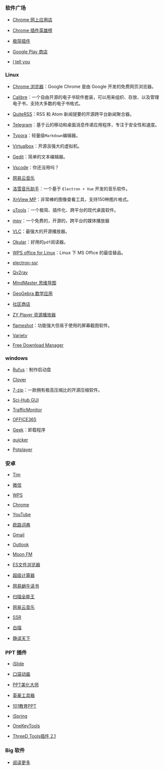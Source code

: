 ### 软件广场

- [Chrome 网上应用店](https://chrome.google.com/webstore/category/extensions?utm_source=chrome-ntp-icon)

- [Chrome 插件英雄榜](https://github.com/zhaoolee/ChromeAppHeroes)

- [极简插件](https://chrome.zzzmh.cn/)

- [Google Play 商店](https://play.google.com/store)

- [I tell you](https://msdn.itellyou.cn/)

### Linux

- [Chrome 浏览器](https://www.google.com/intl/zh-CN/chrome/)：Google Chrome 是由 Google 开发的免费网页浏览器。

- [Calibre](https://calibre-ebook.com/)：一个自由开源的电子书软件套装，可以用来组织、存放、以及管理电子书，支持大多数的电子书格式。

- [QuiteRSS](https://quiterss.org/)：RSS 和 Atom 新闻提要的开源跨平台新闻聚合器。

- [Telegram](https://telegram.org/)：基于云的移动和桌面消息传递应用程序，专注于安全性和速度。

- [Typora](https://typora.io/)：轻量级`Markdown`编辑器。

- [Virtualbox](https://www.virtualbox.org/)：开源且强大的虚拟机。

- [Gedit](https://wiki.gnome.org/Apps/Gedit)：简单的文本编辑器。

- [Vscode](https://code.visualstudio.com/)：你还没用吗？

- [网易云音乐](https://music.163.com/#/download)

- [洛雪音乐助手](https://github.com/lyswhut/lx-music-desktop)：一个基于 `Electron + Vue` 开发的音乐软件。

- [XnView MP](http://www.xnview.com/)：非常棒的图像查看工具，支持150种图片格式。

- [uTools](https://u.tools/)：一个极简、插件化、跨平台的现代桌面软件。

- [mpv](https://mpv.io/)：一个免费的，开源的，跨平台的媒体播放器

- [VLC](https://www.videolan.org/vlc/index.zh.html)：最强大的开源播放器。

- [Okular](https://okular.kde.org/)：好用的`pdf`阅读器。

- [WPS office for Linux](https://www.wps.cn/product/wpslinux)：Linux 下 MS Office 的最佳替品。

- [electron-ssr](https://github.com/qingshuisiyuan/electron-ssr-backup/releases)

- [Qv2ray](https://github.com/Qv2ray/Qv2ray/)

- [MindMaster 思维导图](edrawsoft.cn/download/mindmaster/)

- [GeoGebra 数学应用](http://ggb123.cn/)

- [社区商店](https://gitee.com/deepin-community-store/spark-store)

- [ZY Player 资源播放器](https://github.com/Hunlongyu/ZY-Player)

- [flameshot](https://github.com/flameshot-org/flameshot/)：功能强大但易于使用的屏幕截图软件。

- [Variety](https://launchpad.net/variety)

- [Free Download Manager](https://www.freedownloadmanager.org/zh/)

### windows

- [Rufus](https://rufus.ie/)：制作启动盘

- [Clover](http://cn.ejie.me/)

- [7-zip](https://www.7-zip.org/)：一款拥有极高压缩比的开源压缩软件。

- [Sci-Hub GUI](https://github.com/leovan/SciHubEVA)

- [TrafficMonitor](https://github.com/zhongyang219/TrafficMonitor)

- [OFFICE365](https://blog.simmoc.cn/shop/3414.html)

- [Geek](https://geekuninstaller.com/)：卸载程序

- [quicker](https://getquicker.net/)

- [Potplayer](https://potplayer.daum.net/)

### 安卓

- [Tim](https://tim.qq.com/)  

- [微信](https://weixin.qq.com/)

- [WPS](https://www.wps.cn/)

- [Chrome](https://www.google.cn/intl/zh-CN/chrome/)

- [YouTube](https://play.google.com/store/apps/details?id=com.google.android.youtube&hl=zh_CN)

- [欧路词典](https://www.eudic.net/v4/en/app/eudic)

- [Gmail](https://play.google.com/store/apps/details?id=com.google.android.gm&hl=en_US)

- [Outlook](https://play.google.com/store/apps/details?id=com.microsoft.office.outlook&hl=en_US)

- [Moon FM](https://moon.fm/)

- [ES文件浏览器](https://www.coolapk.com/apk/com.estrongs.android.pop)

- [超级计算器](http://www.mz6.net/soft/17617.html)

- [网易蜗牛读书](https://du.163.com/)

- [扫描全能王](https://play.google.com/store/apps/details?id=com.intsig.camscanner&hl=zh)

- [网易云音乐](https://music.163.com/)

- [SSR](https://github.com/shadowsocksrr/shadowsocksr-android/releases)

- [白描](https://baimiao.uzero.cn/)

- [静读天下](https://www.moondownload.com/chinese.html)

### PPT 插件

- [iSlide](https://www.islide.cc/)

- [口袋动画](https://www.papocket.com/)

- [PPT美化大师](http://meihua.docer.com/)

- [英豪工具箱](https://addins.cn/yhtools/)

- [101教育PPT](https://ppt.101.com/)

- [iSpring](https://www.ispringsolutions.com/ispring-free)

- [OneKeyTools](http://oktools.xyz/)

- [ThreeD Tools插件 2.1](https://dl.pconline.com.cn/download/2307009-1.html)

### Big 软件

- [阅读更多](/zy/more/download.md)

<!-- 
### chrome 插件

- [谷歌访问助手](https://iguge.app/)

- [OneTab](https://chrome.google.com/webstore/detail/onetab/chphlpgkkbolifaimnlloiipkdnihall?utm_source=chrome-ntp-icon)：管理你打开的网页

- [Imagus](https://chrome.google.com/webstore/detail/imagus/immpkjjlgappgfkkfieppnmlhakdmaab?utm_source=chrome-ntp-icon)：悬停放大图片

- [油猴管理器](https://chrome.google.com/webstore/detail/tampermonkey/dhdgffkkebhmkfjojejmpbldmpobfkfo?utm_source=chrome-ntp-icon)：脚本安装，神器之一

- [CLEAN crxMouse Gestures](https://chrome.google.com/webstore/detail/clean-crxmouse-gestures/mjidkpedjlfnanainpdfnedkdlacidla?utm_source=chrome-ntp-icon)：充分发掘鼠标的所有操作

- [广告终结者](https://chrome.google.com/webstore/detail/%E5%B9%BF%E5%91%8A%E7%BB%88%E7%BB%93%E8%80%85/fpdnjdlbdmifoocedhkighhlbchbiikl?utm_source=chrome-ntp-icon) [👉](https://www.adtchrome.com/)：你唯一需要的广告插件

- [划词翻译](https://chrome.google.com/webstore/detail/%E5%88%92%E8%AF%8D%E7%BF%BB%E8%AF%91/ikhdkkncnoglghljlkmcimlnlhkeamad?utm_source=chrome-ntp-icon)：一个简便但强大的翻译扩展

- [简悦 - SimpRead](https://chrome.google.com/webstore/detail/simpread-reader-view/ijllcpnolfcooahcekpamkbidhejabll?utm_source=chrome-ntp-icon)：让你瞬间进入沉浸式阅读

- [LastPass](https://chrome.google.com/webstore/detail/lastpass-free-password-ma/hdokiejnpimakedhajhdlcegeplioahd?utm_source=chrome-ntp-icon)：强大的密码管理

- [AutoPagerize](https://chrome.google.com/webstore/detail/autopagerize/igiofjhpmpihnifddepnpngfjhkfenbp)：自动下一页

- [Enhanced GitHub](https://chrome.google.com/webstore/detail/enhanced-github/anlikcnbgdeidpacdbdljnabclhahhmd)：github 任你下载

- [FasterChrome](https://chrome.google.com/webstore/detail/fasterchrome/nmgpnfccjfjhdenioncabecepjcmdnjg) ：预载 
- -->

